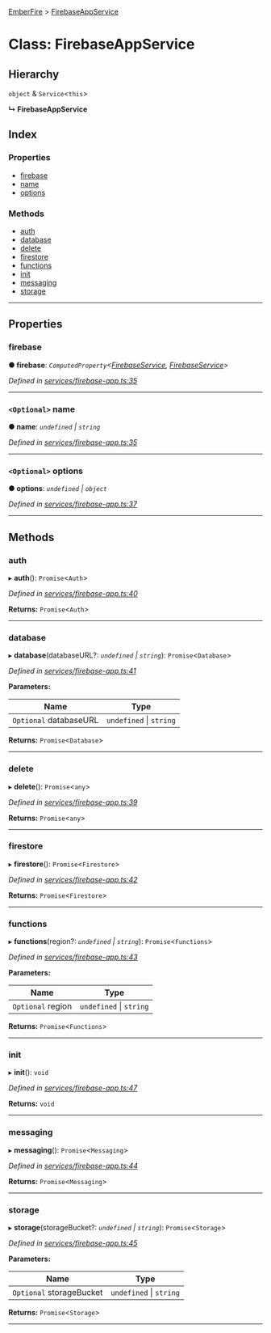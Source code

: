 [EmberFire](../README.md) > [FirebaseAppService](../classes/firebaseappservice.md)

# Class: FirebaseAppService

## Hierarchy

 `object` & `Service`<`this`>

**↳ FirebaseAppService**

## Index

### Properties

* [firebase](firebaseappservice.md#firebase)
* [name](firebaseappservice.md#name)
* [options](firebaseappservice.md#options)

### Methods

* [auth](firebaseappservice.md#auth)
* [database](firebaseappservice.md#database)
* [delete](firebaseappservice.md#delete)
* [firestore](firebaseappservice.md#firestore)
* [functions](firebaseappservice.md#functions)
* [init](firebaseappservice.md#init)
* [messaging](firebaseappservice.md#messaging)
* [storage](firebaseappservice.md#storage)

---

## Properties

<a id="firebase"></a>

###  firebase

**● firebase**: *`ComputedProperty`<[FirebaseService](firebaseservice.md), [FirebaseService](firebaseservice.md)>*

*Defined in [services/firebase-app.ts:35](https://github.com/firebase/emberfire/blob/v3.0.0-rc.1/addon/services/firebase-app.ts#L35)*

___
<a id="name"></a>

### `<Optional>` name

**● name**: *`undefined` \| `string`*

*Defined in [services/firebase-app.ts:35](https://github.com/firebase/emberfire/blob/v3.0.0-rc.1/addon/services/firebase-app.ts#L35)*

___
<a id="options"></a>

### `<Optional>` options

**● options**: *`undefined` \| `object`*

*Defined in [services/firebase-app.ts:37](https://github.com/firebase/emberfire/blob/v3.0.0-rc.1/addon/services/firebase-app.ts#L37)*

___

## Methods

<a id="auth"></a>

###  auth

▸ **auth**(): `Promise`<`Auth`>

*Defined in [services/firebase-app.ts:40](https://github.com/firebase/emberfire/blob/v3.0.0-rc.1/addon/services/firebase-app.ts#L40)*

**Returns:** `Promise`<`Auth`>

___
<a id="database"></a>

###  database

▸ **database**(databaseURL?: *`undefined` \| `string`*): `Promise`<`Database`>

*Defined in [services/firebase-app.ts:41](https://github.com/firebase/emberfire/blob/v3.0.0-rc.1/addon/services/firebase-app.ts#L41)*

**Parameters:**

| Name | Type |
| ------ | ------ |
| `Optional` databaseURL | `undefined` \| `string` |

**Returns:** `Promise`<`Database`>

___
<a id="delete"></a>

###  delete

▸ **delete**(): `Promise`<`any`>

*Defined in [services/firebase-app.ts:39](https://github.com/firebase/emberfire/blob/v3.0.0-rc.1/addon/services/firebase-app.ts#L39)*

**Returns:** `Promise`<`any`>

___
<a id="firestore"></a>

###  firestore

▸ **firestore**(): `Promise`<`Firestore`>

*Defined in [services/firebase-app.ts:42](https://github.com/firebase/emberfire/blob/v3.0.0-rc.1/addon/services/firebase-app.ts#L42)*

**Returns:** `Promise`<`Firestore`>

___
<a id="functions"></a>

###  functions

▸ **functions**(region?: *`undefined` \| `string`*): `Promise`<`Functions`>

*Defined in [services/firebase-app.ts:43](https://github.com/firebase/emberfire/blob/v3.0.0-rc.1/addon/services/firebase-app.ts#L43)*

**Parameters:**

| Name | Type |
| ------ | ------ |
| `Optional` region | `undefined` \| `string` |

**Returns:** `Promise`<`Functions`>

___
<a id="init"></a>

###  init

▸ **init**(): `void`

*Defined in [services/firebase-app.ts:47](https://github.com/firebase/emberfire/blob/v3.0.0-rc.1/addon/services/firebase-app.ts#L47)*

**Returns:** `void`

___
<a id="messaging"></a>

###  messaging

▸ **messaging**(): `Promise`<`Messaging`>

*Defined in [services/firebase-app.ts:44](https://github.com/firebase/emberfire/blob/v3.0.0-rc.1/addon/services/firebase-app.ts#L44)*

**Returns:** `Promise`<`Messaging`>

___
<a id="storage"></a>

###  storage

▸ **storage**(storageBucket?: *`undefined` \| `string`*): `Promise`<`Storage`>

*Defined in [services/firebase-app.ts:45](https://github.com/firebase/emberfire/blob/v3.0.0-rc.1/addon/services/firebase-app.ts#L45)*

**Parameters:**

| Name | Type |
| ------ | ------ |
| `Optional` storageBucket | `undefined` \| `string` |

**Returns:** `Promise`<`Storage`>

___

